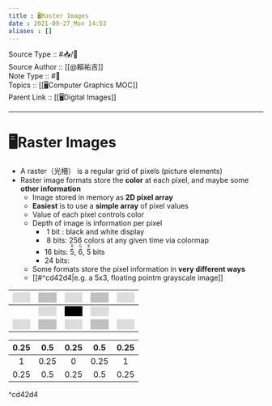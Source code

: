 ```yaml
---
title : 🖥️Raster Images
date : 2021-09-27_Mon 14:53
aliases : []
---
```

Source Type :: #📥/📄 <br>
Source Author :: [[@賴祐吉]]<br>
Note Type :: #📝 <br>
Topics :: [[🖥️Computer Graphics MOC]]<br>
Parent Link :: [[🖥️Digital Images]]<br>

---
# 🖥️Raster Images

+ A raster（光柵） is a regular grid of pixels (picture elements)
+ Raster image formats store the **color** at each pixel, and maybe some **other information**
	- Image stored in memory as **2D pixel array**
	- **Easiest** is to use a **simple array** of pixel values
	- Value of each pixel controls color
	- Depth of image is information per pixel
		* &nbsp;1 bit : black and white display
		* &nbsp;8 bits: 256 colors at any given time via colormap
		* 16 bits: <ruby>5<rp> ( </rp><rt>R</rt><rp> ) </rp></ruby>, <ruby>6<rp> ( </rp><rt>G</rt><rp> ) </rp></ruby>, <ruby>5<rp> ( </rp><rt>B</rt><rp> ) </rp></ruby> bits
		* 24 bits: 
	- Some formats store the pixel information in **very different ways**
	- [[#^cd42d4|e.g. a 5x3, floating pointm grayscale image]]

| <span style="background: #DDDDDD;color: transparent;">0.25</span> | <span style="background: #C0C0C0;color: transparent;">0.50</span> | <span style="background: #DDDDDD;color: transparent;">0.25</span> | <span style="background: #C0C0C0;color: transparent;">0.50</span> | <span style="background: #DDDDDD;color: transparent;">0.25</span> |
|:-----------------------------------------------------------------:|:-----------------------------------------------------------------:|:-----------------------------------------------------------------:|:-----------------------------------------------------------------:|:-----------------------------------------------------------------:|
| <span style="background: #FFFFFF;color: transparent;">1.00</span> | <span style="background: #DDDDDD;color: transparent;">0.25</span> | <span style="background: #000000;color: transparent;">0.00</span> | <span style="background: #DDDDDD;color: transparent;">0.25</span> | <span style="background: #FFFFFF;color: transparent;">1.00</span> |
| <span style="background: #DDDDDD;color: transparent;">0.25</span> | <span style="background: #C0C0C0;color: transparent;">0.50</span> | <span style="background: #DDDDDD;color: transparent;">0.25</span> | <span style="background: #C0C0C0;color: transparent;">0.50</span> | <span style="background: #DDDDDD;color: transparent;">0.25</span> |

| 0.25 | 0.5  | 0.25 | 0.5  | 0.25 |
|:----:|:----:|:----:|:----:|:----:|
|  1   | 0.25 |  0   | 0.25 |  1   |
| 0.25 | 0.5  | 0.25 | 0.5  | 0.25 |

^cd42d4